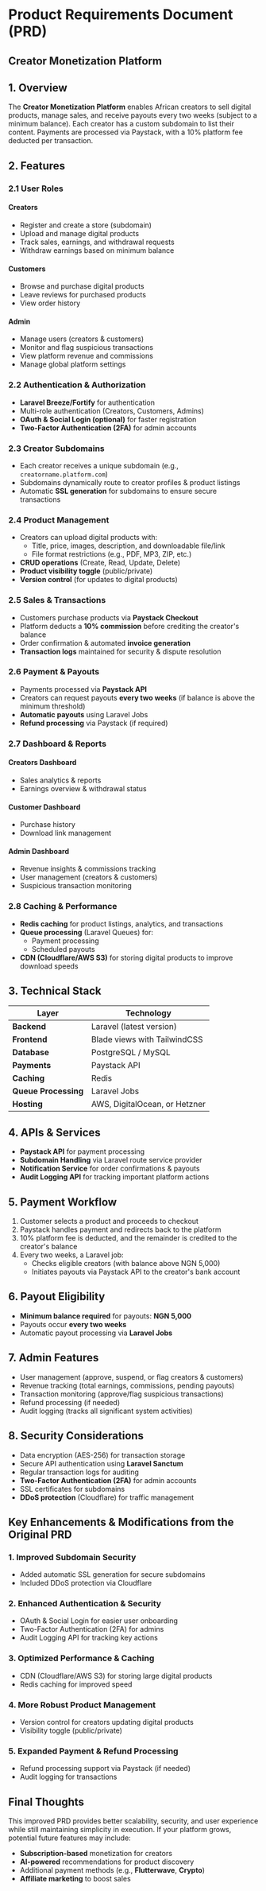 # Product Requirements Document (PRD)

## Creator Monetization Platform

## 1. Overview

The **Creator Monetization Platform** enables African creators to sell digital products, manage sales, and receive payouts every two weeks (subject to a minimum balance). Each creator has a custom subdomain to list their content. Payments are processed via Paystack, with a 10% platform fee deducted per transaction.

## 2. Features

### 2.1 User Roles

#### Creators

- Register and create a store (subdomain)
- Upload and manage digital products
- Track sales, earnings, and withdrawal requests
- Withdraw earnings based on minimum balance

#### Customers

- Browse and purchase digital products
- Leave reviews for purchased products
- View order history

#### Admin

- Manage users (creators & customers)
- Monitor and flag suspicious transactions
- View platform revenue and commissions
- Manage global platform settings

### 2.2 Authentication & Authorization

- **Laravel Breeze/Fortify** for authentication
- Multi-role authentication (Creators, Customers, Admins)
- **OAuth & Social Login (optional)** for faster registration
- **Two-Factor Authentication (2FA)** for admin accounts

### 2.3 Creator Subdomains

- Each creator receives a unique subdomain (e.g., `creatorname.platform.com`)
- Subdomains dynamically route to creator profiles & product listings
- Automatic **SSL generation** for subdomains to ensure secure transactions

### 2.4 Product Management

- Creators can upload digital products with:
  - Title, price, images, description, and downloadable file/link
  - File format restrictions (e.g., PDF, MP3, ZIP, etc.)
- **CRUD operations** (Create, Read, Update, Delete)
- **Product visibility toggle** (public/private)
- **Version control** (for updates to digital products)

### 2.5 Sales & Transactions

- Customers purchase products via **Paystack Checkout**
- Platform deducts a **10% commission** before crediting the creator's balance
- Order confirmation & automated **invoice generation**
- **Transaction logs** maintained for security & dispute resolution

### 2.6 Payment & Payouts

- Payments processed via **Paystack API**
- Creators can request payouts **every two weeks** (if balance is above the minimum threshold)
- **Automatic payouts** using Laravel Jobs
- **Refund processing** via Paystack (if required)

### 2.7 Dashboard & Reports

#### Creators Dashboard

- Sales analytics & reports
- Earnings overview & withdrawal status

#### Customer Dashboard

- Purchase history
- Download link management

#### Admin Dashboard

- Revenue insights & commissions tracking
- User management (creators & customers)
- Suspicious transaction monitoring

### 2.8 Caching & Performance

- **Redis caching** for product listings, analytics, and transactions
- **Queue processing** (Laravel Queues) for:
  - Payment processing
  - Scheduled payouts
- **CDN (Cloudflare/AWS S3)** for storing digital products to improve download speeds

## 3. Technical Stack

| Layer                | Technology                    |
| -------------------- | ----------------------------- |
| **Backend**          | Laravel (latest version)      |
| **Frontend**         | Blade views with TailwindCSS  |
| **Database**         | PostgreSQL / MySQL            |
| **Payments**         | Paystack API                  |
| **Caching**          | Redis                         |
| **Queue Processing** | Laravel Jobs                  |
| **Hosting**          | AWS, DigitalOcean, or Hetzner |

## 4. APIs & Services

- **Paystack API** for payment processing
- **Subdomain Handling** via Laravel route service provider
- **Notification Service** for order confirmations & payouts
- **Audit Logging API** for tracking important platform actions

## 5. Payment Workflow

1. Customer selects a product and proceeds to checkout
2. Paystack handles payment and redirects back to the platform
3. 10% platform fee is deducted, and the remainder is credited to the creator's balance
4. Every two weeks, a Laravel job:
   - Checks eligible creators (with balance above NGN 5,000)
   - Initiates payouts via Paystack API to the creator's bank account

## 6. Payout Eligibility

- **Minimum balance required** for payouts: **NGN 5,000**
- Payouts occur **every two weeks**
- Automatic payout processing via **Laravel Jobs**

## 7. Admin Features

- User management (approve, suspend, or flag creators & customers)
- Revenue tracking (total earnings, commissions, pending payouts)
- Transaction monitoring (approve/flag suspicious transactions)
- Refund processing (if needed)
- Audit logging (tracks all significant system activities)

## 8. Security Considerations

- Data encryption (AES-256) for transaction storage
- Secure API authentication using **Laravel Sanctum**
- Regular transaction logs for auditing
- **Two-Factor Authentication (2FA)** for admin accounts
- SSL certificates for subdomains
- **DDoS protection** (Cloudflare) for traffic management

## Key Enhancements & Modifications from the Original PRD

### 1. Improved Subdomain Security

- Added automatic SSL generation for secure subdomains
- Included DDoS protection via Cloudflare

### 2. Enhanced Authentication & Security

- OAuth & Social Login for easier user onboarding
- Two-Factor Authentication (2FA) for admins
- Audit Logging API for tracking key actions

### 3. Optimized Performance & Caching

- CDN (Cloudflare/AWS S3) for storing large digital products
- Redis caching for improved speed

### 4. More Robust Product Management

- Version control for creators updating digital products
- Visibility toggle (public/private)

### 5. Expanded Payment & Refund Processing

- Refund processing support via Paystack (if needed)
- Audit logging for transactions

## Final Thoughts

This improved PRD provides better scalability, security, and user experience while still maintaining simplicity in execution. If your platform grows, potential future features may include:

- **Subscription-based** monetization for creators
- **AI-powered** recommendations for product discovery
- Additional payment methods (e.g., **Flutterwave**, **Crypto**)
- **Affiliate marketing** to boost sales

